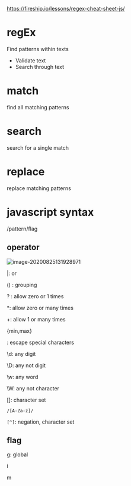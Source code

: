 https://fireship.io/lessons/regex-cheat-sheet-js/

# regEx

Find patterns within texts

- Validate text
- Search through text

# match

find all matching patterns

# search 

search for a single match

# replace

replace matching patterns

# javascript syntax

/pattern/flag

## operator

![image-20200825131928971](C:\Users\ASUS\AppData\Roaming\Typora\typora-user-images\image-20200825131928971.png)

|: or

() : grouping

? : allow zero or 1 times

*:  allow zero or many times

+:  allow 1 or many times

{min,max}

\: escape special characters

\d: any digit

\D: any not digit

\w:  any word

\W: any not character

[]: character set

`/[A-Za-z]/`

`[^]`: negation, character set

## flag

g: global

i

m

